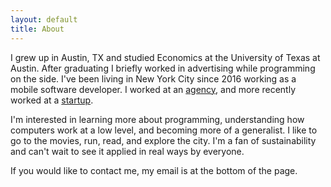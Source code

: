 ```yaml
---
layout: default
title: About
---
```


I grew up in Austin, TX and studied Economics at the University of Texas at Austin. After graduating I briefly worked in advertising while programming on the side. I've been living in New York City since 2016 working as a mobile software developer. I worked at an [agency](https://www.majestykapps.com/), and more recently worked at a [startup](https://mealpal.com/).

I'm interested in learning more about programming, understanding how computers work at a low level, and becoming more of a generalist. I like to go to the movies, run, read, and explore the city. I'm a fan of sustainability and can't wait to see it applied in real ways by everyone.

If you would like to contact me, my email is at the bottom of the page.